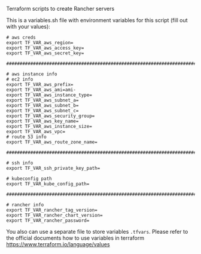Terraform scripts to create Rancher servers

This is a variables.sh file with environment variables for this script (fill out with your values):
```
# aws creds
export TF_VAR_aws_region=
export TF_VAR_aws_access_key=
export TF_VAR_aws_secret_key=

#######################################################################

# aws instance info
# ec2 info
export TF_VAR_aws_prefix=
export TF_VAR_aws_ami=ami-
export TF_VAR_aws_instance_type=
export TF_VAR_aws_subnet_a=
export TF_VAR_aws_subnet_b=
export TF_VAR_aws_subnet_c=
export TF_VAR_aws_security_group=
export TF_VAR_aws_key_name=
export TF_VAR_aws_instance_size=
export TF_VAR_aws_vpc=
# route 53 info
export TF_VAR_aws_route_zone_name=

#######################################################################

# ssh info
export TF_VAR_ssh_private_key_path=

# kubeconfig path
export TF_VAR_kube_config_path=

#######################################################################

# rancher info
export TF_VAR_rancher_tag_version=
export TF_VAR_rancher_chart_version=
export TF_VAR_rancher_password=
```

You also can use a separate file to store variables `.tfvars`. 
Please refer to the official documents how to use variables in terraform https://www.terraform.io/language/values